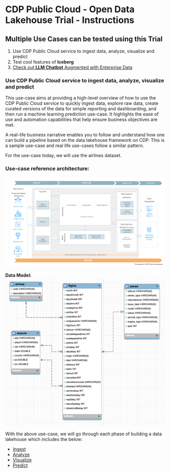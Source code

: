 # CDP Public Cloud - Open Data Lakehouse Trial - Instructions

## Multiple Use Cases can be tested using this Trial

1. Use CDP Public Cloud service to ingest data, analyze, visualize and predict
2. Test cool features of **Iceberg**
3. [Check out **LLM Chatbot** Augmented with Enterprise Data](https://github.com/cloudera/CML_AMP_LLM_Chatbot_Augmented_with_Enterprise_Data)

### Use CDP Public Cloud service to ingest data, analyze, visualize and predict

This use-case aims at providing a high-level overview of how to use the CDP Public Cloud service to quickly ingest data, explore raw data, create curated versions of the data for simple reporting and dashboarding, and then run a machine learning prediction use-case. It highlights the ease of use and automation capabilities that help ensure business objectives are met.

A real-life business narrative enables you to follow and understand how one can build a pipeline based on the data lakehouse framework on CDP. This is a sample use-case and real life use-cases follow a similar pattern.

For the use-case today, we will use the airlines dataset.

### Use\-case reference architecture:

![CDP_One-Self_service_trial-use-case_development.png](images/CDP_One-Self_service_trial-use-case_development.png)

**Data Model:**
![sRDseVc087jXJZoaZqGhauBsX6cuUWueG8zitK8yDo-i0-ycdiR23d7ErVhPz75GqeJY6BEU_k6o59pVq8YGSB-8chMrjHKnsF2HXoU7RIHlcMqcQKvX-yKOkAJqeNVt7_OwKTSNtllAIDeIid5z4m4T8WEM3bDGmRDazGpzq_E4QL1HsxVTvEqhA.png](images/sRDseVc087jXJZoaZqGhauBsX6cuUWueG8zitK8yDo-i0-ycdiR23d7ErVhPz75GqeJY6BEU_k6o59pVq8YGSB-8chMrjHKnsF2HXoU7RIHlcMqcQKvX-yKOkAJqeNVt7_OwKTSNtllAIDeIid5z4m4T8WEM3bDGmRDazGpzq_E4QL1HsxVTvEqhA.png)

With the above use\-case, we will go through each phase of building a data lakehouse which includes the below:

- [Ingest](01_ingest.md)
- [Analyze](02_analyze.md)
- [Visualize](03_visualize.md)
- [Predict](04_predict.md)
